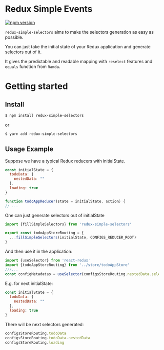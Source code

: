 # Redux Simple Events

[![npm version](https://img.shields.io/npm/v/redux-simple-selectors.svg)](https://www.npmjs.com/package/redux-simple-selectors)

`redux-simple-selectors` aims to make the selectors generation as easy as possible.

You can just take the initial state of your Redux application and generate selectors out of it.

It gives the predictable and readable mapping with `reselect` features and `equals` function from `Ramda`.

# Getting started

## Install

```sh
$ npm install redux-simple-selectors
```
or

```sh
$ yarn add redux-simple-selectors
```

## Usage Example

Suppose we have a typical Redux reducers with initialState.

```javascript
const initialState = {
  todoData: {
    nestedData: ""
  },
  loading: true
}

function todoAppReducer(state = initialState, action) {
// ...
```
One can just generate selectors out of initialState
```javascript
import {fillSimpleSelectors} from 'redux-simple-selectors'

export const todoAppStoreRouting = {
  ...fillSimpleSelectors(initialState, CONFIGS_REDUCER_ROOT)
}
```
And then use it in the application:
```javascript
import {useSelector} from 'react-redux'
import {todoAppStoreRouting} from '../store/todoAppStore'
///...
const configMetadatas = useSelector(configsStoreRouting.nestedData.selector)
```

E.g. for next initialState:
```javascript
const initialState = {
  todoData: {
    nestedData: ""
  },
  loading: true
}
```
There will be next selectors generated:
```javascript
configsStoreRouting.todoData
configsStoreRouting.todoData.nestedData
configsStoreRouting.loading
```
